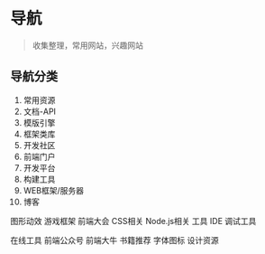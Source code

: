# 导航

> 收集整理，常用网站，兴趣网站 

## 导航分类

1. 常用资源
2. 文档-API
3. 模版引擎
3. 框架类库
4. 开发社区 
5. 前端门户 
6. 开发平台
7. 构建工具 
8. WEB框架/服务器
9. 博客


图形动效
游戏框架
前端大会 
CSS相关 
Node.js相关 
工具 IDE
调试工具 

在线工具 
前端公众号 
前端大牛 
书籍推荐 
字体图标 
设计资源 